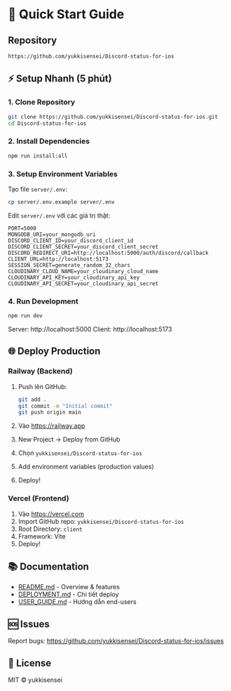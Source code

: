 # 🚀 Quick Start Guide

## Repository
```
https://github.com/yukkisensei/Discord-status-for-ios
```

## ⚡ Setup Nhanh (5 phút)

### 1. Clone Repository

```bash
git clone https://github.com/yukkisensei/Discord-status-for-ios.git
cd Discord-status-for-ios
```

### 2. Install Dependencies

```bash
npm run install:all
```

### 3. Setup Environment Variables

Tạo file `server/.env`:

```bash
cp server/.env.example server/.env
```

Edit `server/.env` với các giá trị thật:

```env
PORT=5000
MONGODB_URI=your_mongodb_uri
DISCORD_CLIENT_ID=your_discord_client_id
DISCORD_CLIENT_SECRET=your_discord_client_secret
DISCORD_REDIRECT_URI=http://localhost:5000/auth/discord/callback
CLIENT_URL=http://localhost:5173
SESSION_SECRET=generate_random_32_chars
CLOUDINARY_CLOUD_NAME=your_cloudinary_cloud_name
CLOUDINARY_API_KEY=your_cloudinary_api_key
CLOUDINARY_API_SECRET=your_cloudinary_api_secret
```

### 4. Run Development

```bash
npm run dev
```

Server: http://localhost:5000
Client: http://localhost:5173

## 🌐 Deploy Production

### Railway (Backend)

1. Push lên GitHub:
   ```bash
   git add .
   git commit -m "Initial commit"
   git push origin main
   ```

2. Vào https://railway.app
3. New Project → Deploy from GitHub
4. Chọn `yukkisensei/Discord-status-for-ios`
5. Add environment variables (production values)
6. Deploy!

### Vercel (Frontend)

1. Vào https://vercel.com
2. Import GitHub repo: `yukkisensei/Discord-status-for-ios`
3. Root Directory: `client`
4. Framework: Vite
5. Deploy!

## 📚 Documentation

- [README.md](./README.md) - Overview & features
- [DEPLOYMENT.md](./DEPLOYMENT.md) - Chi tiết deploy
- [USER_GUIDE.md](./USER_GUIDE.md) - Hướng dẫn end-users

## 🆘 Issues

Report bugs: https://github.com/yukkisensei/Discord-status-for-ios/issues

## 📝 License

MIT © yukkisensei
